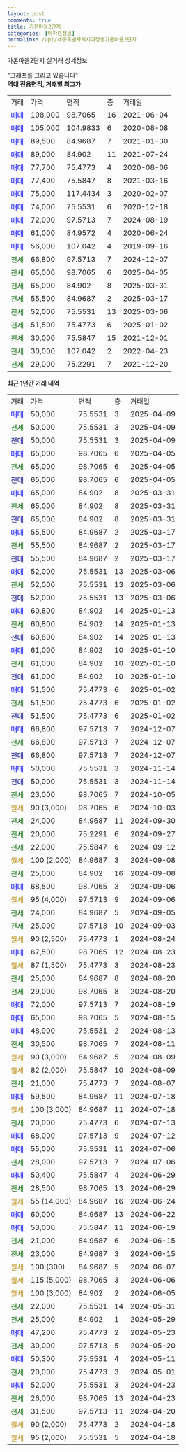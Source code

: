 ```yaml
---
layout: post
comments: true
title: 가온마을2단지
categories: [아파트정보]
permalink: /apt/세종특별자치시다정동가온마을2단지
---
```


가온마을2단지 실거래 상세정보

<script type="text/javascript">
  google.charts.load('current', {'packages':['line', 'corechart']});
  google.charts.setOnLoadCallback(drawChart);

  function drawChart() {
    var data = new google.visualization.DataTable();
    data.addColumn('date', '거래일');
    data.addColumn('number', "매매");
    data.addColumn('number', "전세");
    data.addColumn('number', "전매");

    data.addRows([[new Date(Date.parse("2025-04-09")), 50000, null, null], [new Date(Date.parse("2025-04-09")), null, 50000, null], [new Date(Date.parse("2025-04-09")), null, null, 50000], [new Date(Date.parse("2025-04-05")), 65000, null, null], [new Date(Date.parse("2025-04-05")), null, 65000, null], [new Date(Date.parse("2025-04-05")), null, null, 65000], [new Date(Date.parse("2025-03-31")), 65000, null, null], [new Date(Date.parse("2025-03-31")), null, 65000, null], [new Date(Date.parse("2025-03-31")), null, null, 65000], [new Date(Date.parse("2025-03-17")), 55500, null, null], [new Date(Date.parse("2025-03-17")), null, 55500, null], [new Date(Date.parse("2025-03-17")), null, null, 55500], [new Date(Date.parse("2025-03-06")), 52000, null, null], [new Date(Date.parse("2025-03-06")), null, 52000, null], [new Date(Date.parse("2025-03-06")), null, null, 52000], [new Date(Date.parse("2025-01-13")), 60800, null, null], [new Date(Date.parse("2025-01-13")), null, 60800, null], [new Date(Date.parse("2025-01-13")), null, null, 60800], [new Date(Date.parse("2025-01-10")), 61000, null, null], [new Date(Date.parse("2025-01-10")), null, 61000, null], [new Date(Date.parse("2025-01-10")), null, null, 61000], [new Date(Date.parse("2025-01-02")), 51500, null, null], [new Date(Date.parse("2025-01-02")), null, 51500, null], [new Date(Date.parse("2025-01-02")), null, null, 51500], [new Date(Date.parse("2024-12-07")), 66800, null, null], [new Date(Date.parse("2024-12-07")), null, 66800, null], [new Date(Date.parse("2024-12-07")), null, null, 66800], [new Date(Date.parse("2024-11-14")), 50000, null, null], [new Date(Date.parse("2024-11-14")), null, null, 50000], [new Date(Date.parse("2024-10-05")), null, 23000, null], [new Date(Date.parse("2024-10-03")), null, null, null], [new Date(Date.parse("2024-09-30")), null, 24000, null], [new Date(Date.parse("2024-09-27")), null, 20000, null], [new Date(Date.parse("2024-09-12")), null, 22000, null], [new Date(Date.parse("2024-09-08")), null, null, null], [new Date(Date.parse("2024-09-08")), null, 25000, null], [new Date(Date.parse("2024-09-06")), 68500, null, null], [new Date(Date.parse("2024-09-06")), null, null, null], [new Date(Date.parse("2024-09-05")), null, 24000, null], [new Date(Date.parse("2024-09-03")), null, 25000, null], [new Date(Date.parse("2024-08-24")), null, null, null], [new Date(Date.parse("2024-08-23")), 67500, null, null], [new Date(Date.parse("2024-08-23")), null, null, null], [new Date(Date.parse("2024-08-20")), null, 25000, null], [new Date(Date.parse("2024-08-20")), null, 29000, null], [new Date(Date.parse("2024-08-19")), 72000, null, null], [new Date(Date.parse("2024-08-15")), 65000, null, null], [new Date(Date.parse("2024-08-13")), 48900, null, null], [new Date(Date.parse("2024-08-11")), null, 30500, null], [new Date(Date.parse("2024-08-09")), null, null, null], [new Date(Date.parse("2024-08-09")), null, null, null], [new Date(Date.parse("2024-08-07")), null, 21000, null], [new Date(Date.parse("2024-07-18")), 59500, null, null], [new Date(Date.parse("2024-07-18")), null, null, null], [new Date(Date.parse("2024-07-13")), null, 20000, null], [new Date(Date.parse("2024-07-12")), 68000, null, null], [new Date(Date.parse("2024-07-06")), 55000, null, null], [new Date(Date.parse("2024-07-06")), null, 28000, null], [new Date(Date.parse("2024-06-29")), 50400, null, null], [new Date(Date.parse("2024-06-29")), null, 28500, null], [new Date(Date.parse("2024-06-24")), null, null, null], [new Date(Date.parse("2024-06-22")), 60000, null, null], [new Date(Date.parse("2024-06-19")), 53000, null, null], [new Date(Date.parse("2024-06-15")), null, 21000, null], [new Date(Date.parse("2024-06-15")), null, 23000, null], [new Date(Date.parse("2024-06-07")), null, null, null], [new Date(Date.parse("2024-06-06")), null, null, null], [new Date(Date.parse("2024-06-05")), null, null, null], [new Date(Date.parse("2024-05-31")), null, 22000, null], [new Date(Date.parse("2024-05-29")), null, 25000, null], [new Date(Date.parse("2024-05-23")), 47200, null, null], [new Date(Date.parse("2024-05-20")), null, 30000, null], [new Date(Date.parse("2024-05-11")), 50300, null, null], [new Date(Date.parse("2024-05-01")), null, 20000, null], [new Date(Date.parse("2024-04-23")), 52000, null, null], [new Date(Date.parse("2024-04-23")), null, 26000, null], [new Date(Date.parse("2024-04-20")), null, 31500, null], [new Date(Date.parse("2024-04-18")), null, null, null], [new Date(Date.parse("2024-04-18")), null, null, null]]);

    var options = {
      hAxis: {
        format: 'yyyy/MM/dd'
      },    
      lineWidth: 0,
      pointsVisible: true,    
      title: '최근 1년간 유형별 실거래가 분포',
      legend: { position: 'bottom' }
    };

    var formatter = new google.visualization.NumberFormat({pattern:'###,###'} );
    formatter.format(data, 1);
    formatter.format(data, 2);
    
    setTimeout(function() {
        var chart = new google.visualization.LineChart(document.getElementById('columnchart_material'));
        chart.draw(data, (options));
        document.getElementById('loading').style.display = 'none';
    }, 200);
  }
</script>


<div id="loading" style="z-index:20; display: block; margin-left: 0px">"그래프를 그리고 있습니다"</div>
<div id="columnchart_material" style="width: 95%; margin-left: 0px; display: block"></div>
<!-- contents start -->
<b>역대 전용면적, 거래별 최고가</b>
<table class="sortable">
    <tr>
      <td>거래</td>
      <td>가격</td>
      <td>면적</td>
      <td>층</td>
      <td>거래일</td>
    </tr>
        <tr>
          <td><a style="color: blue">매매</a></td>
          <td>108,000</td>
          <td>98.7065</td>
          <td>16</td>
          <td>2021-06-04</td>
        </tr>            <tr>
          <td><a style="color: blue">매매</a></td>
          <td>105,000</td>
          <td>104.9833</td>
          <td>6</td>
          <td>2020-08-08</td>
        </tr>            <tr>
          <td><a style="color: blue">매매</a></td>
          <td>89,500</td>
          <td>84.9687</td>
          <td>7</td>
          <td>2021-01-30</td>
        </tr>            <tr>
          <td><a style="color: blue">매매</a></td>
          <td>89,000</td>
          <td>84.902</td>
          <td>11</td>
          <td>2021-07-24</td>
        </tr>            <tr>
          <td><a style="color: blue">매매</a></td>
          <td>77,700</td>
          <td>75.4773</td>
          <td>4</td>
          <td>2020-08-06</td>
        </tr>            <tr>
          <td><a style="color: blue">매매</a></td>
          <td>77,400</td>
          <td>75.5847</td>
          <td>8</td>
          <td>2021-03-16</td>
        </tr>            <tr>
          <td><a style="color: blue">매매</a></td>
          <td>75,000</td>
          <td>117.4434</td>
          <td>3</td>
          <td>2020-02-07</td>
        </tr>            <tr>
          <td><a style="color: blue">매매</a></td>
          <td>74,000</td>
          <td>75.5531</td>
          <td>6</td>
          <td>2020-12-18</td>
        </tr>            <tr>
          <td><a style="color: blue">매매</a></td>
          <td>72,000</td>
          <td>97.5713</td>
          <td>7</td>
          <td>2024-08-19</td>
        </tr>            <tr>
          <td><a style="color: blue">매매</a></td>
          <td>61,000</td>
          <td>84.9572</td>
          <td>4</td>
          <td>2020-06-24</td>
        </tr>            <tr>
          <td><a style="color: blue">매매</a></td>
          <td>56,000</td>
          <td>107.042</td>
          <td>4</td>
          <td>2019-09-16</td>
        </tr>        
        <tr>
              <td><a style="color: darkgreen">전세</a></td>
              <td>66,800</td>
              <td>97.5713</td>
              <td>7</td>
              <td>2024-12-07</td>
            </tr>            <tr>
              <td><a style="color: darkgreen">전세</a></td>
              <td>65,000</td>
              <td>98.7065</td>
              <td>6</td>
              <td>2025-04-05</td>
            </tr>            <tr>
              <td><a style="color: darkgreen">전세</a></td>
              <td>65,000</td>
              <td>84.902</td>
              <td>8</td>
              <td>2025-03-31</td>
            </tr>            <tr>
              <td><a style="color: darkgreen">전세</a></td>
              <td>55,500</td>
              <td>84.9687</td>
              <td>2</td>
              <td>2025-03-17</td>
            </tr>            <tr>
              <td><a style="color: darkgreen">전세</a></td>
              <td>52,000</td>
              <td>75.5531</td>
              <td>13</td>
              <td>2025-03-06</td>
            </tr>            <tr>
              <td><a style="color: darkgreen">전세</a></td>
              <td>51,500</td>
              <td>75.4773</td>
              <td>6</td>
              <td>2025-01-02</td>
            </tr>            <tr>
              <td><a style="color: darkgreen">전세</a></td>
              <td>30,000</td>
              <td>75.5847</td>
              <td>15</td>
              <td>2021-12-01</td>
            </tr>            <tr>
              <td><a style="color: darkgreen">전세</a></td>
              <td>30,000</td>
              <td>107.042</td>
              <td>2</td>
              <td>2022-04-23</td>
            </tr>            <tr>
              <td><a style="color: darkgreen">전세</a></td>
              <td>29,000</td>
              <td>75.2291</td>
              <td>7</td>
              <td>2021-12-20</td>
            </tr>        
    
</table>

<b>최근 1년간 거래 내역</b>

<table class="sortable">
    <tr>
      <td>거래</td>
      <td>가격</td>
      <td>면적</td>
      <td>층</td>
      <td>거래일</td>
    </tr>
    <tr>
      <td><a style="color: blue">매매</a></td>
      <td>50,000</td>
      <td>75.5531</td>
      <td>3</td>
      <td>2025-04-09</td>
    </tr>          <tr>
      <td><a style="color: darkgreen">전세</a></td>
      <td>50,000</td>
      <td>75.5531</td>
      <td>3</td>
      <td>2025-04-09</td>
    </tr>          <tr>
      <td><a style="color: darkblue">전매</a></td>
      <td>50,000</td>
      <td>75.5531</td>
      <td>3</td>
      <td>2025-04-09</td>
    </tr>          <tr>
      <td><a style="color: blue">매매</a></td>
      <td>65,000</td>
      <td>98.7065</td>
      <td>6</td>
      <td>2025-04-05</td>
    </tr>          <tr>
      <td><a style="color: darkgreen">전세</a></td>
      <td>65,000</td>
      <td>98.7065</td>
      <td>6</td>
      <td>2025-04-05</td>
    </tr>          <tr>
      <td><a style="color: darkblue">전매</a></td>
      <td>65,000</td>
      <td>98.7065</td>
      <td>6</td>
      <td>2025-04-05</td>
    </tr>          <tr>
      <td><a style="color: blue">매매</a></td>
      <td>65,000</td>
      <td>84.902</td>
      <td>8</td>
      <td>2025-03-31</td>
    </tr>          <tr>
      <td><a style="color: darkgreen">전세</a></td>
      <td>65,000</td>
      <td>84.902</td>
      <td>8</td>
      <td>2025-03-31</td>
    </tr>          <tr>
      <td><a style="color: darkblue">전매</a></td>
      <td>65,000</td>
      <td>84.902</td>
      <td>8</td>
      <td>2025-03-31</td>
    </tr>          <tr>
      <td><a style="color: blue">매매</a></td>
      <td>55,500</td>
      <td>84.9687</td>
      <td>2</td>
      <td>2025-03-17</td>
    </tr>          <tr>
      <td><a style="color: darkgreen">전세</a></td>
      <td>55,500</td>
      <td>84.9687</td>
      <td>2</td>
      <td>2025-03-17</td>
    </tr>          <tr>
      <td><a style="color: darkblue">전매</a></td>
      <td>55,500</td>
      <td>84.9687</td>
      <td>2</td>
      <td>2025-03-17</td>
    </tr>          <tr>
      <td><a style="color: blue">매매</a></td>
      <td>52,000</td>
      <td>75.5531</td>
      <td>13</td>
      <td>2025-03-06</td>
    </tr>          <tr>
      <td><a style="color: darkgreen">전세</a></td>
      <td>52,000</td>
      <td>75.5531</td>
      <td>13</td>
      <td>2025-03-06</td>
    </tr>          <tr>
      <td><a style="color: darkblue">전매</a></td>
      <td>52,000</td>
      <td>75.5531</td>
      <td>13</td>
      <td>2025-03-06</td>
    </tr>          <tr>
      <td><a style="color: blue">매매</a></td>
      <td>60,800</td>
      <td>84.902</td>
      <td>14</td>
      <td>2025-01-13</td>
    </tr>          <tr>
      <td><a style="color: darkgreen">전세</a></td>
      <td>60,800</td>
      <td>84.902</td>
      <td>14</td>
      <td>2025-01-13</td>
    </tr>          <tr>
      <td><a style="color: darkblue">전매</a></td>
      <td>60,800</td>
      <td>84.902</td>
      <td>14</td>
      <td>2025-01-13</td>
    </tr>          <tr>
      <td><a style="color: blue">매매</a></td>
      <td>61,000</td>
      <td>84.902</td>
      <td>10</td>
      <td>2025-01-10</td>
    </tr>          <tr>
      <td><a style="color: darkgreen">전세</a></td>
      <td>61,000</td>
      <td>84.902</td>
      <td>10</td>
      <td>2025-01-10</td>
    </tr>          <tr>
      <td><a style="color: darkblue">전매</a></td>
      <td>61,000</td>
      <td>84.902</td>
      <td>10</td>
      <td>2025-01-10</td>
    </tr>          <tr>
      <td><a style="color: blue">매매</a></td>
      <td>51,500</td>
      <td>75.4773</td>
      <td>6</td>
      <td>2025-01-02</td>
    </tr>          <tr>
      <td><a style="color: darkgreen">전세</a></td>
      <td>51,500</td>
      <td>75.4773</td>
      <td>6</td>
      <td>2025-01-02</td>
    </tr>          <tr>
      <td><a style="color: darkblue">전매</a></td>
      <td>51,500</td>
      <td>75.4773</td>
      <td>6</td>
      <td>2025-01-02</td>
    </tr>          <tr>
      <td><a style="color: blue">매매</a></td>
      <td>66,800</td>
      <td>97.5713</td>
      <td>7</td>
      <td>2024-12-07</td>
    </tr>          <tr>
      <td><a style="color: darkgreen">전세</a></td>
      <td>66,800</td>
      <td>97.5713</td>
      <td>7</td>
      <td>2024-12-07</td>
    </tr>          <tr>
      <td><a style="color: darkblue">전매</a></td>
      <td>66,800</td>
      <td>97.5713</td>
      <td>7</td>
      <td>2024-12-07</td>
    </tr>          <tr>
      <td><a style="color: blue">매매</a></td>
      <td>50,000</td>
      <td>75.5531</td>
      <td>3</td>
      <td>2024-11-14</td>
    </tr>          <tr>
      <td><a style="color: darkblue">전매</a></td>
      <td>50,000</td>
      <td>75.5531</td>
      <td>3</td>
      <td>2024-11-14</td>
    </tr>          <tr>
      <td><a style="color: darkgreen">전세</a></td>
      <td>23,000</td>
      <td>98.7065</td>
      <td>7</td>
      <td>2024-10-05</td>
    </tr>          <tr>
      <td><a style="color: darkgoldenrod">월세</a></td>
      <td>90 (3,000)</td>
      <td>98.7065</td>
      <td>6</td>
      <td>2024-10-03</td>
    </tr>          <tr>
      <td><a style="color: darkgreen">전세</a></td>
      <td>24,000</td>
      <td>84.9687</td>
      <td>11</td>
      <td>2024-09-30</td>
    </tr>          <tr>
      <td><a style="color: darkgreen">전세</a></td>
      <td>20,000</td>
      <td>75.2291</td>
      <td>6</td>
      <td>2024-09-27</td>
    </tr>          <tr>
      <td><a style="color: darkgreen">전세</a></td>
      <td>22,000</td>
      <td>75.5847</td>
      <td>6</td>
      <td>2024-09-12</td>
    </tr>          <tr>
      <td><a style="color: darkgoldenrod">월세</a></td>
      <td>100 (2,000)</td>
      <td>84.9687</td>
      <td>3</td>
      <td>2024-09-08</td>
    </tr>          <tr>
      <td><a style="color: darkgreen">전세</a></td>
      <td>25,000</td>
      <td>84.902</td>
      <td>16</td>
      <td>2024-09-08</td>
    </tr>          <tr>
      <td><a style="color: blue">매매</a></td>
      <td>68,500</td>
      <td>98.7065</td>
      <td>3</td>
      <td>2024-09-06</td>
    </tr>          <tr>
      <td><a style="color: darkgoldenrod">월세</a></td>
      <td>95 (4,000)</td>
      <td>97.5713</td>
      <td>9</td>
      <td>2024-09-06</td>
    </tr>          <tr>
      <td><a style="color: darkgreen">전세</a></td>
      <td>24,000</td>
      <td>84.9687</td>
      <td>5</td>
      <td>2024-09-05</td>
    </tr>          <tr>
      <td><a style="color: darkgreen">전세</a></td>
      <td>25,000</td>
      <td>97.5713</td>
      <td>10</td>
      <td>2024-09-03</td>
    </tr>          <tr>
      <td><a style="color: darkgoldenrod">월세</a></td>
      <td>90 (2,500)</td>
      <td>75.4773</td>
      <td>1</td>
      <td>2024-08-24</td>
    </tr>          <tr>
      <td><a style="color: blue">매매</a></td>
      <td>67,500</td>
      <td>98.7065</td>
      <td>12</td>
      <td>2024-08-23</td>
    </tr>          <tr>
      <td><a style="color: darkgoldenrod">월세</a></td>
      <td>87 (1,500)</td>
      <td>75.4773</td>
      <td>3</td>
      <td>2024-08-23</td>
    </tr>          <tr>
      <td><a style="color: darkgreen">전세</a></td>
      <td>25,000</td>
      <td>84.9687</td>
      <td>8</td>
      <td>2024-08-20</td>
    </tr>          <tr>
      <td><a style="color: darkgreen">전세</a></td>
      <td>29,000</td>
      <td>98.7065</td>
      <td>8</td>
      <td>2024-08-20</td>
    </tr>          <tr>
      <td><a style="color: blue">매매</a></td>
      <td>72,000</td>
      <td>97.5713</td>
      <td>7</td>
      <td>2024-08-19</td>
    </tr>          <tr>
      <td><a style="color: blue">매매</a></td>
      <td>65,000</td>
      <td>98.7065</td>
      <td>5</td>
      <td>2024-08-15</td>
    </tr>          <tr>
      <td><a style="color: blue">매매</a></td>
      <td>48,900</td>
      <td>75.5531</td>
      <td>2</td>
      <td>2024-08-13</td>
    </tr>          <tr>
      <td><a style="color: darkgreen">전세</a></td>
      <td>30,500</td>
      <td>98.7065</td>
      <td>7</td>
      <td>2024-08-11</td>
    </tr>          <tr>
      <td><a style="color: darkgoldenrod">월세</a></td>
      <td>90 (3,000)</td>
      <td>84.9687</td>
      <td>5</td>
      <td>2024-08-09</td>
    </tr>          <tr>
      <td><a style="color: darkgoldenrod">월세</a></td>
      <td>82 (2,000)</td>
      <td>75.5847</td>
      <td>10</td>
      <td>2024-08-09</td>
    </tr>          <tr>
      <td><a style="color: darkgreen">전세</a></td>
      <td>21,000</td>
      <td>75.4773</td>
      <td>7</td>
      <td>2024-08-07</td>
    </tr>          <tr>
      <td><a style="color: blue">매매</a></td>
      <td>59,500</td>
      <td>84.9687</td>
      <td>11</td>
      <td>2024-07-18</td>
    </tr>          <tr>
      <td><a style="color: darkgoldenrod">월세</a></td>
      <td>100 (3,000)</td>
      <td>84.9687</td>
      <td>11</td>
      <td>2024-07-18</td>
    </tr>          <tr>
      <td><a style="color: darkgreen">전세</a></td>
      <td>20,000</td>
      <td>75.4773</td>
      <td>6</td>
      <td>2024-07-13</td>
    </tr>          <tr>
      <td><a style="color: blue">매매</a></td>
      <td>68,000</td>
      <td>97.5713</td>
      <td>9</td>
      <td>2024-07-12</td>
    </tr>          <tr>
      <td><a style="color: blue">매매</a></td>
      <td>55,000</td>
      <td>75.5531</td>
      <td>11</td>
      <td>2024-07-06</td>
    </tr>          <tr>
      <td><a style="color: darkgreen">전세</a></td>
      <td>28,000</td>
      <td>97.5713</td>
      <td>7</td>
      <td>2024-07-06</td>
    </tr>          <tr>
      <td><a style="color: blue">매매</a></td>
      <td>50,400</td>
      <td>75.5847</td>
      <td>4</td>
      <td>2024-06-29</td>
    </tr>          <tr>
      <td><a style="color: darkgreen">전세</a></td>
      <td>28,500</td>
      <td>98.7065</td>
      <td>13</td>
      <td>2024-06-29</td>
    </tr>          <tr>
      <td><a style="color: darkgoldenrod">월세</a></td>
      <td>55 (14,000)</td>
      <td>84.9687</td>
      <td>16</td>
      <td>2024-06-24</td>
    </tr>          <tr>
      <td><a style="color: blue">매매</a></td>
      <td>60,000</td>
      <td>84.9687</td>
      <td>13</td>
      <td>2024-06-22</td>
    </tr>          <tr>
      <td><a style="color: blue">매매</a></td>
      <td>53,000</td>
      <td>75.5847</td>
      <td>11</td>
      <td>2024-06-19</td>
    </tr>          <tr>
      <td><a style="color: darkgreen">전세</a></td>
      <td>21,000</td>
      <td>84.9687</td>
      <td>6</td>
      <td>2024-06-15</td>
    </tr>          <tr>
      <td><a style="color: darkgreen">전세</a></td>
      <td>23,000</td>
      <td>84.9687</td>
      <td>3</td>
      <td>2024-06-15</td>
    </tr>          <tr>
      <td><a style="color: darkgoldenrod">월세</a></td>
      <td>100 (300)</td>
      <td>84.9687</td>
      <td>5</td>
      <td>2024-06-07</td>
    </tr>          <tr>
      <td><a style="color: darkgoldenrod">월세</a></td>
      <td>115 (5,000)</td>
      <td>98.7065</td>
      <td>3</td>
      <td>2024-06-06</td>
    </tr>          <tr>
      <td><a style="color: darkgoldenrod">월세</a></td>
      <td>100 (3,000)</td>
      <td>84.902</td>
      <td>2</td>
      <td>2024-06-05</td>
    </tr>          <tr>
      <td><a style="color: darkgreen">전세</a></td>
      <td>22,000</td>
      <td>75.5531</td>
      <td>14</td>
      <td>2024-05-31</td>
    </tr>          <tr>
      <td><a style="color: darkgreen">전세</a></td>
      <td>25,000</td>
      <td>84.902</td>
      <td>1</td>
      <td>2024-05-29</td>
    </tr>          <tr>
      <td><a style="color: blue">매매</a></td>
      <td>47,200</td>
      <td>75.4773</td>
      <td>2</td>
      <td>2024-05-23</td>
    </tr>          <tr>
      <td><a style="color: darkgreen">전세</a></td>
      <td>30,000</td>
      <td>97.5713</td>
      <td>5</td>
      <td>2024-05-20</td>
    </tr>          <tr>
      <td><a style="color: blue">매매</a></td>
      <td>50,300</td>
      <td>75.5531</td>
      <td>4</td>
      <td>2024-05-11</td>
    </tr>          <tr>
      <td><a style="color: darkgreen">전세</a></td>
      <td>20,000</td>
      <td>75.4773</td>
      <td>3</td>
      <td>2024-05-01</td>
    </tr>          <tr>
      <td><a style="color: blue">매매</a></td>
      <td>52,000</td>
      <td>75.5531</td>
      <td>3</td>
      <td>2024-04-23</td>
    </tr>          <tr>
      <td><a style="color: darkgreen">전세</a></td>
      <td>26,000</td>
      <td>98.7065</td>
      <td>13</td>
      <td>2024-04-23</td>
    </tr>          <tr>
      <td><a style="color: darkgreen">전세</a></td>
      <td>31,500</td>
      <td>97.5713</td>
      <td>11</td>
      <td>2024-04-20</td>
    </tr>          <tr>
      <td><a style="color: darkgoldenrod">월세</a></td>
      <td>90 (2,000)</td>
      <td>75.4773</td>
      <td>2</td>
      <td>2024-04-18</td>
    </tr>          <tr>
      <td><a style="color: darkgoldenrod">월세</a></td>
      <td>95 (2,000)</td>
      <td>75.5531</td>
      <td>5</td>
      <td>2024-04-18</td>
    </tr>      </table>
<!-- contents end -->    

